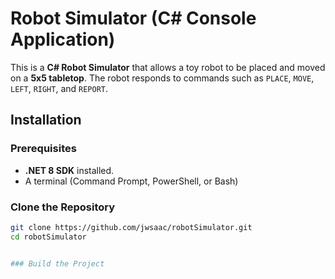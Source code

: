 # Robot Simulator (C# Console Application)

This is a **C# Robot Simulator** that allows a toy robot to be placed and moved on a **5x5 tabletop**. The robot responds to commands such as `PLACE`, `MOVE`, `LEFT`, `RIGHT`, and `REPORT`.

## Installation

### Prerequisites
- **.NET 8 SDK** installed.
- A terminal (Command Prompt, PowerShell, or Bash)

### Clone the Repository
```sh
git clone https://github.com/jwsaac/robotSimulator.git
cd robotSimulator


### Build the Project
